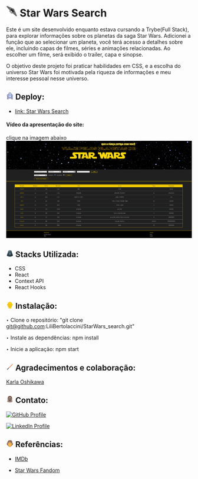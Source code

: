 # <img src="image-3.png" alt="Star Wars Search" width="30px"> Star Wars Search

Este é um site desenvolvido enquanto estava cursando a Trybe(Full Stack), para explorar informações sobre os planetas da saga Star Wars. Adicionei a função que ao selecionar um planeta, você terá acesso a detalhes sobre ele, incluindo capas de filmes, séries e animações relacionadas. Ao escolher um filme, será exibido o trailer, capa e sinopse.

O objetivo deste projeto foi praticar habilidades em CSS, e a escolha do universo Star Wars foi motivada pela riqueza de informações e meu interesse pessoal nesse universo.

## <img src="image-21.png" alt="R2-D2" width="20px"> Deploy:

- [link: Star Wars Search](star-wars-search-rho.vercel.app)

#### Vídeo da apresentação do site:

clique na imagem abaixo
[![Assista ao vídeo](image-site.png)](https://www.youtube.com/watch?v=1imekVRsvI0)

## <img src="image-18.png" alt="darth-v" width="20px" > Stacks Utilizada:

- CSS
- React
- Context API
- React Hooks

## <img src="image-19.png" alt="c-3po" width="20px"> Instalação:

‣ Clone o repositório: "git clone git@github.com:LiliBertolaccini/StarWars_search.git"

‣ Instale as dependências: npm install

‣ Inicie a aplicação: npm start

## <img src="image-1.png" alt="sabre-de-luz" width="20px"> Agradecimentos e colaboração:

[Karla Oshikawa](https://github.com/karlaoshikawa)

## <img src="image-17.png" alt="Chewbacca" width="20px"> Contato:

[![GitHub Profile](https://img.shields.io/badge/GitHub-Lili%20Bertolaccini%20-brightgreen)](https://github.com/LiliBertolaccini)

[![LinkedIn Profile](https://img.shields.io/badge/LinkedIn-Profile-blue)](https://www.linkedin.com/in/lilian-barros-bertolaccini/)

## <img src="image-20.png" alt="luke-color" width="20px"> Referências:

- [IMDb](https://www.imdb.com/)

- [Star Wars Fandom](https://starwars.fandom.com/pt/wiki/P%C3%A1gina_principal)

